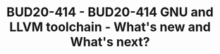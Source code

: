 ---
categories:
- BUD20
image:
  featured: 'true'
  path: https://static.linaro.org/connect/bud20/images/BUD20-414.png
session_id: BUD20-414
session_speakers:
- speaker_bio: Ashok Bhat is a product manager in Arm's Development Solutions Group
    (DSG), looking after Cloud and Networking tools. In the recent past, he was the
    product manager of HPC tools including Arm Fortran Compiler (based on Flang/F18
    project).
  speaker_company: Arm
  speaker_image: http://avatars.sched.co/7/cf/8935313/avatar.jpg.320x320px.jpg?5ca
  speaker_name: Ashok Bhat
  speaker_position: Product Manager, Arm
  speaker_role: attendee, speaker
session_track: Tools
tag: session
tags: Tools
title: BUD20-414 - BUD20-414 GNU and LLVM toolchain - What's new and What's next?
---
